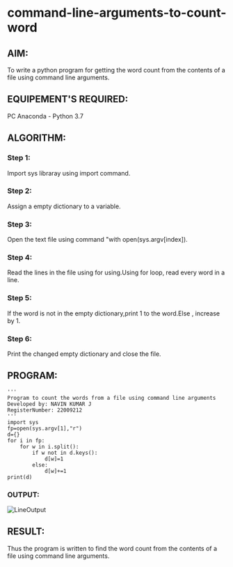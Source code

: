# command-line-arguments-to-count-word
## AIM:
To write a python program for getting the word count from the contents of a file using command line arguments.

## EQUIPEMENT'S REQUIRED: 
PC
Anaconda - Python 3.7

## ALGORITHM: 
### Step 1:
Import sys libraray using import command.

### Step 2: 
Assign a empty dictionary to a variable.
 
### Step 3: 
Open the text file using command "with open(sys.argv[index]).

### Step 4:  
Read the lines in the file using for using.Using for loop, read every word in a line.

### Step 5: 
If the word is not in the empty dictionary,print 1 to the word.Else , increase by 1.

### Step 6: 
Print the changed empty dictionary and close the file.

## PROGRAM:
```
''' 
Program to count the words from a file using command line arguments
Developed by: NAVIN KUMAR J
RegisterNumber: 22009212
'''
import sys
fp=open(sys.argv[1],"r")
d={}
for i in fp:
    for w in i.split():
        if w not in d.keys(): 
            d[w]=1
        else:
            d[w]+=1
print(d)
```
### OUTPUT:
![LineOutput](https://user-images.githubusercontent.com/119477975/214588343-2e7df34e-e49d-40f5-80cc-2bb4e5a6cd8f.jpg)

## RESULT:
Thus the program is written to find the word count from the contents of a file using command line arguments.
